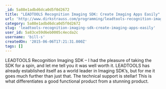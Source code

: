 ```yaml
---
_id: 5a88e1adbd6dca0d5f0d2672
title: "LEADTOOLS Recognition Imaging SDK: Create Imaging Apps Easily"
url: 'http://www.dirkstrauss.com/programming/leadtools-recognition-imaging-sdk-create-imaging-apps-easily'
category: 5a88e1adbd6dca0d5f0d2672
slug: 'leadtools-recognition-imaging-sdk-create-imaging-apps-easily'
user_id: 5a83ce59d6eb0005c4ecda2c
username: 'bill-s'
createdOn: '2015-06-06T17:21:31.000Z'
tags: []
---
```


LEADTOOLS Recognition Imaging SDK – I had the pleasure of taking the SDK for a spin, and let me tell you it was well worth it. LEADTOOLS has already established itself as a world leader in Imaging SDK’s, but for me it goes much further than just that. The technical support is stellar! This is what differentiates a good functional product from a stunning product.
